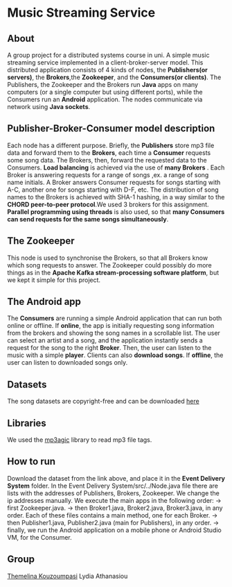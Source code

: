 # Music Streaming Service

## About
A group project for a distributed systems course in uni. A simple music streaming service implemented in a client-broker-server model. This distributed application consists of 4 kinds of nodes, the **Publishers(or servers)**, the **Brokers**,the **Zookeeper**, and the **Consumers(or clients)**. The Publishers, the Zookeeper and the Brokers run **Java** apps on many computers (or a single computer but using different ports), while the Consumers run an **Android** application. The nodes communicate via network using **Java sockets**.

## Publisher-Broker-Consumer model description
Each node has a different purpose. Briefly, the **Publishers** store mp3 file data and forward them to the **Brokers**, each time a **Consumer** requests some song data. The Brokers, then, forward the requested data to the Consumers. **Load balancing** is achieved via the use of **many Brokers** . Each Broker is answering requests for a range of songs ,ex. a range of song name initials. A Broker answers Consumer requests for songs starting with A-C, another one for songs starting with D-F, etc. The distribution of song names to the Brokers is achieved with SHA-1 hashing, in a way similar to the **CHORD peer-to-peer protocol**.We used 3 brokers for this assignment. **Parallel programming using threads** is also used, so that **many Consumers can send requests for the same songs simultaneously**. 

## The Zookeeper
This node is used to synchronise the Brokers, so that all Brokers know which song requests to answer. The Zookeeper could possibly do more things as in the **Apache Kafka stream-processing software platform**, but we kept it simple for this project. 

## The Android app
The **Consumers** are running a simple Android application that can run both online or offline. If **online**, the app is initially requesting song information from the brokers and showing the song names in a scrollable list. The user can select an artist and a song, and the application instantly sends a request for the song to the right **Broker**. Then, the user can listen to the music with a simple **player**. Clients can also **download songs**. If **offline**, the user can listen to downloaded songs only.

## Datasets
The song datasets are copyright-free and can be downloaded [here](https://drive.google.com/drive/folders/1xzoojEgCdPV9i6jmeCrl1WIEZcdNsoVS?usp=sharing)

## Libraries
We used the [mp3agic](https://github.com/mpatric/mp3agic) library to read mp3 file tags. 

## How to run
Download the dataset from the link above, and place it in the **Event Delivery System** folder.
In the Event Delivery System/src/../Node.java file there are lists with the addresses of Publishers, Brokers, Zookeeper. We change the ip addresses manually.
We execute the main apps in the following order:
-> first Zookeeper.java.
-> then Broker1.java, Broker2.java, Broker3.java, in any order. Each of these files contains a main method, one for each Broker.
-> then Publisher1.java, Publisher2.java (main for Publishers), in any order.
-> finally, we run the Android application on a mobile phone or Android Studio VM, for the Consumer.

## Group
[Themelina Kouzoumpasi](https://github.com/themelinaKz)
Lydia Athanasiou
